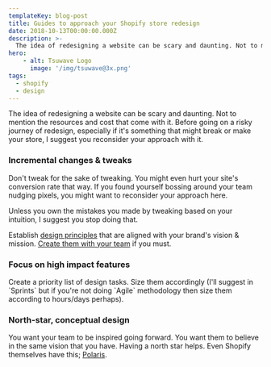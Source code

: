 ```yaml
---
templateKey: blog-post
title: Guides to approach your Shopify store redesign
date: 2018-10-13T00:00:00.000Z
description: >-
  The idea of redesigning a website can be scary and daunting. Not to mention the resources and cost that come with it.
hero:
    - alt: Tsuwave Logo
      image: '/img/tsuwave@3x.png' 
tags:
  - shopify
  - design
---
```

The idea of redesigning a website can be scary and daunting. Not to mention the resources and cost that come with it. Before going on a risky journey of redesign, especially if it's something that might break or make your store, I suggest you reconsider your approach with it.

### Incremental changes & tweaks

Don't tweak for the sake of tweaking. You might even hurt your site's conversion rate that way. If you found yourself bossing around your team nudging pixels, you might want to reconsider your approach here. 

Unless you own the mistakes you made by tweaking based on your intuition, I suggest you stop doing that.

Establish [design principles](https://principles.design/) that are aligned with your brand's vision & mission. [Create them with your team](https://matthewstrom.com/writing/design-principles-workshop.html) if you must. 

### Focus on high impact features

Create a priority list of design tasks. Size them accordingly (I'll suggest in \`Sprints\` but if you're not doing \`Agile\` methodology then size them according to hours/days perhaps). 

### North-star, conceptual design

You want your team to be inspired going forward. You want them to believe in the same vision that you have. Having a north star helps. Even Shopify themselves have this; [Polaris](https://polaris.shopify.com/).
